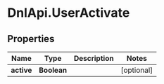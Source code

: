 # DnlApi.UserActivate

## Properties
Name | Type | Description | Notes
------------ | ------------- | ------------- | -------------
**active** | **Boolean** |  | [optional] 


